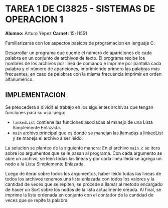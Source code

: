 # TAREA 1 DE CI3825 - SISTEMAS DE OPERACION 1

**Alumno:** Arturo Yepez
**Carnet:** 15-11551

Familiarizarse con los aspectos basicos de programacion en lenguaje C.

Desarrollar un programa que cuente el número de apariciones de cada palabra en un conjunto de archivos de texto. El programa recibe los nombres de los archivos por línea de comando e imprime por pantalla cada palabra y el número de apariciones, imprimiendo primero las palabras más frecuentes, en caso de palabras con la misma frecuencia imprimir en orden alfanumérico.

## IMPLEMENTACION

Se preocedera a dividir el trabajo en los siguientes archivos que tengan funciones para su uso luego:
* `linkedList` contiene las funciones asociadas al manejo de una Lista Simplemente Enlazada.
* `main` archivo principal que es donde se manejan las llamadas a linkedList y se maneja el archivo a ser leido.

La solucion se planteo de la siguiente manera: En el archivo `main.c` se itera sobre los argumentos que se le pasan al programa. Con cada argumento se abre un archivo, se leen todas las lineas y por cada linea leida se agrega un nodo a la Lista Simplemente Enlazada. 

Luego de iterar sobre todos los argumentos, haber leido todas las lineas de todos los archivos tenemos una lista enlazada con todos los valores y la cantidad de veces que se repiten, se procede a llamar al metodo encargado de hacer un Sort sobre los nodos de la lista actualmente creada. Al final, se  imprime la lista ordenada en conjunto con el contador de la cantidad de veces que se repite la palabra.